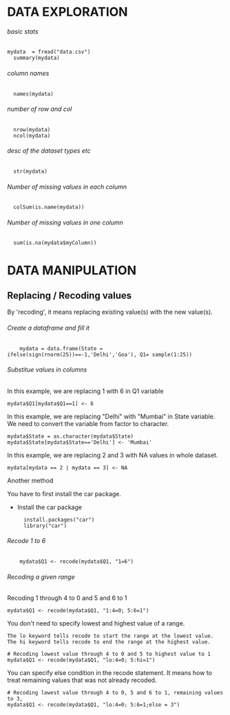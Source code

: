 # DATA EXPLORATION

###### basic stats
    mydata  = fread("data.csv")
      summary(mydata)
###### column names

      names(mydata)

###### number of row and col

      nrow(mydata)
      ncol(mydata)

###### desc of the dataset types etc

      str(mydata)

###### Number of missing values in each column

      colSum(is.name(mydata))

###### Number of missing values in one column

      sum(is.na(mydata$myColumn))

# DATA MANIPULATION

## Replacing / Recoding values

By 'recoding', it means replacing existing value(s) with the new value(s).

###### Create a dataframe and fill it 

        mydata = data.frame(State = ifelse(sign(rnorm(25))==-1,'Delhi','Goa'), Q1= sample(1:25))

###### Substitue values in columns 
In this example, we are replacing 1 with 6 in Q1 variable

    mydata$Q1[mydata$Q1==1] <- 6 

In this example, we are replacing "Delhi" with "Mumbai" in State variable. We need to convert the variable from factor to character.

    mydata$State = as.character(mydata$State)
    mydata$State[mydata$State=='Delhi'] <- 'Mumbai'

In this example, we are replacing 2 and 3 with NA values in whole dataset.

    mydata[mydata == 2 | mydata == 3] <- NA

Another method

You have to first install the car package.

* Install the car package
    
        install.packages("car")
        library("car")

###### Recode 1 to 6
    
        mydata$Q1 <- recode(mydata$Q1, "1=6")

###### Recoding a given range

Recoding 1 through 4 to 0 and 5 and 6 to 1

    mydata$Q1 <- recode(mydata$Q1, "1:4=0; 5:6=1")


You don't need to specify lowest and highest value of a range.

    The lo keyword tells recode to start the range at the lowest value.
    The hi keyword tells recode to end the range at the highest value.

    # Recoding lowest value through 4 to 0 and 5 to highest value to 1
    mydata$Q1 <- recode(mydata$Q1, "lo:4=0; 5:hi=1")


You can specify else condition in the recode statement. It means how to treat remaining values that was not already recoded.

    # Recoding lowest value through 4 to 0, 5 and 6 to 1, remaining values to 3,
    mydata$Q1 <- recode(mydata$Q1, "lo:4=0; 5:6=1;else = 3")


